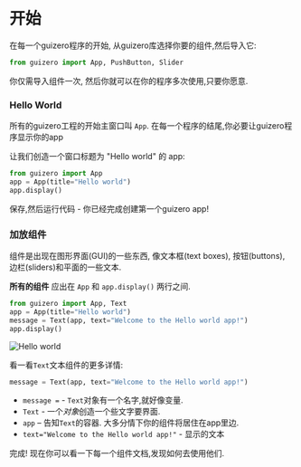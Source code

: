 # 开始

在每一个guizero程序的开始, 从guizero库选择你要的组件,然后导入它:

```python
from guizero import App, PushButton, Slider
```

你仅需导入组件一次, 然后你就可以在你的程序多次使用,只要你愿意.

### Hello World

所有的guizero工程的开始主窗口叫 `App`. 在每一个程序的结尾,你必要让guizero程序显示你的app

让我们创造一个窗口标题为 "Hello world" 的 app:

```python
from guizero import App
app = App(title="Hello world")
app.display()
```

保存,然后运行代码 - 你已经完成创建第一个guizero app!

### 加放组件

组件是出现在图形界面(GUI)的一些东西, 像文本框(text boxes), 按钮(buttons), 边栏(sliders)和平面的一些文本.

**所有的组件** 应出在 `App` 和 `app.display()` 两行之间.

```python
from guizero import App, Text
app = App(title="Hello world")
message = Text(app, text="Welcome to the Hello world app!")
app.display()
```
![Hello world](images/hello-world.png)

看一看`Text`文本组件的更多详情:

```python
message = Text(app, text="Welcome to the Hello world app!")
```

- `message =` - `Text`对象有一个名字,就好像变量.
- `Text` - 一个*对象*创造一个些文字要界面.
- `app` – 告知`Text`的容器. 大多分情下你的组件将居住在app里边.
- `text="Welcome to the Hello world app!"` - 显示的文本

完成! 现在你可以看一下每一个组件文档,发现如何去使用他们.